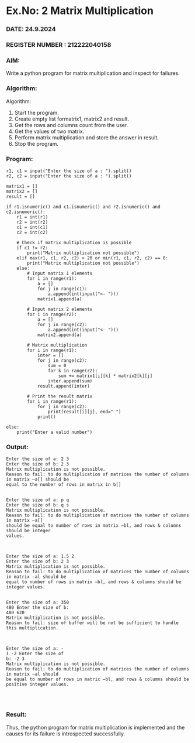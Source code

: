 # Ex.No: 2   Matrix Multiplication 

### DATE: 24.9.2024                                                                            
### REGISTER NUMBER : 212222040158

### AIM: 
Write a python program for matrix multiplication and inspect for failures.
 
### Algorithm:

Algorithm:
1. Start the program.
2. Create empty list formatrix1, matrix2 and result.
3. Get the rows and columns count from the user.
4. Get the values of two matrix.
5. Perform matrix multiplication and store the answer in result.
6. Stop the program.
### Program:
```
r1, c1 = input("Enter the size of a : ").split() 
r2, c2 = input("Enter the size of a : ").split() 

matrix1 = [] 
matrix2 = [] 
result = [] 

if r1.isnumeric() and c1.isnumeric() and r2.isnumeric() and c2.isnumeric():
    r1 = int(r1) 
    r2 = int(r2) 
    c1 = int(c1) 
    c2 = int(c2)

    # Check if matrix multiplication is possible
    if c1 != r2:
        print("Matrix multiplication not possible")
    elif max(r1, c1, r2, c2) > 20 or min(r1, c1, r2, c2) == 0:
        print("Matrix multiplication not possible")
    else:
        # Input matrix 1 elements
        for i in range(r1): 
            a = [] 
            for j in range(c1): 
                a.append(int(input("<- "))) 
            matrix1.append(a)

        # Input matrix 2 elements
        for i in range(r2): 
            a = [] 
            for j in range(c2): 
                a.append(int(input("<- "))) 
            matrix2.append(a)

        # Matrix multiplication
        for i in range(r1): 
            inter = [] 
            for j in range(c2): 
                sum = 0 
                for k in range(r2): 
                    sum += matrix1[i][k] * matrix2[k][j] 
                inter.append(sum)
            result.append(inter)

        # Print the result matrix
        for i in range(r1): 
            for j in range(c2): 
                print(result[i][j], end=" ") 
            print()

else: 
    print("Enter a valid number")

```













### Output:
```
Enter the size of a: 2 3
Enter the size of b: 2 3
Matrix multiplication is not possible.
Reason to fail: to do multiplication of matrices the number of columns in matrix ―a[] should be
equal to the number of rows in matrix in b[] 


Enter the size of a: p q
Enter the size of b: q s
Matrix multiplication is not possible.
Reason to fail: to do multiplication of matrices the number of columns in matrix ―a[]
should be equal to number of rows in matrix ―bl, and rows & columns should be integer
values. 



Enter the size of a: 1.5 2
Enter the size of b: 2 3
Matrix multiplication is not possible.
Reason to fail: to do multiplication of matrices the number of columns in matrix ―al should be
equal to number of rows in matrix ―bl, and rows & columns should be integer values. 


Enter the size of a: 350
480 Enter the size of b:
480 620
Matrix multiplication is not possible.
Reason to fail: size of buffer will be not be sufficient to handle this multiplication. 



Enter the size of a: -
1 -2 Enter the size of
b: -2 3
Matrix multiplication is not possible.
Reason to fail: to do multiplication of matrices the number of columns in matrix ―al should
be equal to number of rows in matrix ―bl, and rows & columns should be positive integer values. 




```







### Result:
Thus, the python program for matrix multiplication is implemented and the causes for its failure is introspected successfully.

